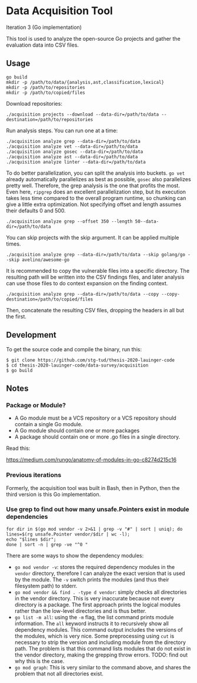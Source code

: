 # Data Acquisition Tool

Iteration 3 (Go implementation)

This tool is used to analyze the open-source Go projects and gather the evaluation data into CSV files.


## Usage

```shell script
go build
mkdir -p /path/to/data/{analysis,ast,classification,lexical}
mkdir -p /path/to/repositories
mkdir -p /path/to/copied/files
```

Download repositories:

```shell script
./acquisition projects --download --data-dir=/path/to/data --destination=/path/to/repositories
```

Run analysis steps. You can run one at a time:

```shell script
./acquisition analyze grep --data-dir=/path/to/data
./acquisition analyze vet --data-dir=/path/to/data
./acquisition analyze gosec --data-dir=/path/to/data
./acquisition analyze ast --data-dir=/path/to/data
./acquisition analyze linter --data-dir=/path/to/data
```

To do better parallelization, you can split the analysis into buckets. `go vet` already automatically parallelizes as
best as possible, `gosec` also parallelizes pretty well. Therefore, the grep analysis is the one that profits the most.
Even here, `ripgrep` does an excellent parallelization step, but its execution takes less time compared to the overall
program runtime, so chunking can give a little extra optimization. Not specifying offset and length assumes their
defaults 0 and 500.

```shell script
./acquisition analyze grep --offset 350 --length 50--data-dir=/path/to/data
```

You can skip projects with the skip argument. It can be applied multiple times.

```shell script
./acquisition analyze grep --data-dir=/path/to/data --skip golang/go --skip avelino/awesome-go
```

It is recommended to copy the vulnerable files into a specific directory. The resulting path will be written into the
CSV findings files, and later analysis can use those files to do context expansion on the finding context.

```shell script
./acquisition analyze grep --data-dir=/path/to/data --copy --copy-destination=/path/to/copied/files
```

Then, concatenate the resulting CSV files, dropping the headers in all but the first.


## Development

To get the source code and compile the binary, run this:

```
$ git clone https://github.com/stg-tud/thesis-2020-lauinger-code
$ cd thesis-2020-lauinger-code/data-survey/acquisition
$ go build
```


## Notes

### Package or Module?

 - A Go module must be a VCS repository or a VCS repository should contain a single Go module.
 - A Go module should contain one or more packages
 - A package should contain one or more .go files in a single directory.

Read this:

https://medium.com/rungo/anatomy-of-modules-in-go-c8274d215c16


### Previous iterations

Formerly, the acquisition tool was built in Bash, then in Python, then the third version is this Go implementation.


### Use grep to find out how many unsafe.Pointers exist in module dependencies

```
for dir in $(go mod vendor -v 2>&1 | grep -v "#" | sort | uniq); do 
lines=$(rg unsafe.Pointer vendor/$dir | wc -l); 
echo "$lines $dir"; 
done | sort -n | grep -ve "^0 "
```

There are some ways to show the dependency modules:

 - `go mod vendor -v`: stores the required dependency modules in the `vendor` directory, therefore I can analyze the
   exact version that is used by the module. The `-v` switch prints the modules (and thus their filesystem path) to
   stderr.
 - `go mod vendor && find . -type d vendor`: simply checks all directories in the vendor directory. This is very
   inaccurate because not every directory is a package. The first approach prints the logical modules rather than the
   low-level directories and is thus better.
 - `go list -m all`: using the `-m` flag, the list command prints module information. The `all` keyword instructs it
   to recursively show all dependency modules. This command output includes the versions of the modules, which is very
   nice. Some preprocessing using `cut` is necessary to strip the version and including module from the directory path.
   The problem is that this command lists modules that do not exist in the vendor directory, making the grepping throw
   errors. TODO: find out why this is the case.
 - `go mod graph`: This is very similar to the command above, and shares the problem that not all directories exist. 
